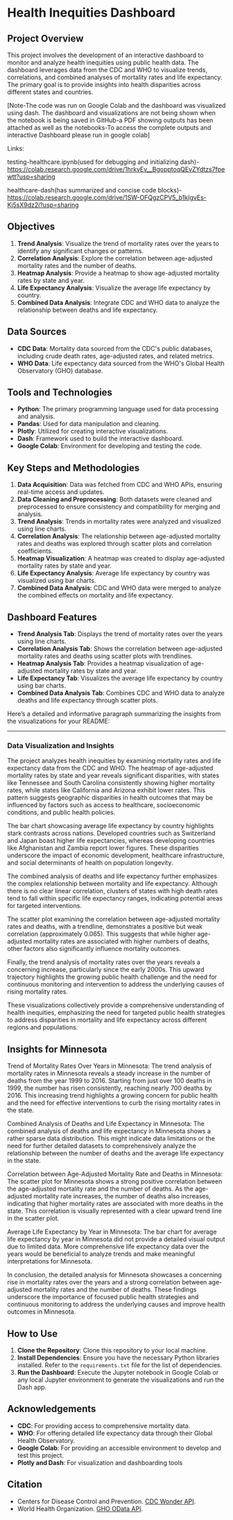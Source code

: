 

# Health Inequities Dashboard

## Project Overview

This project involves the development of an interactive dashboard to monitor and analyze health inequities using public health data. The dashboard leverages data from the CDC and WHO to visualize trends, correlations, and combined analyses of mortality rates and life expectancy. The primary goal is to provide insights into health disparities across different states and countries.

 [Note-The code was run on Google Colab and the dashboard was visualized using dash. The dashboard and visualizations are not being shown when the notebook is being saved in GitHub-a PDF showing outputs has been attached as well as the notebooks-To access the complete outputs and interactive Dashboard please run in google colab]



Links:

testing-healthcare.ipynb(used for debugging and initializing dash)- 
https://colab.research.google.com/drive/1hrkvEv__BgopptoqQEvZYdtzs7fpewtt?usp=sharing


healthcare-dash(has summarized and concise code blocks)- 
https://colab.research.google.com/drive/1SW-OFQgzCPV5_b1kIgvEs-Kj5sX9dz2i?usp=sharing

## Objectives

1. **Trend Analysis**: Visualize the trend of mortality rates over the years to identify any significant changes or patterns.
2. **Correlation Analysis**: Explore the correlation between age-adjusted mortality rates and the number of deaths.
3. **Heatmap Analysis**: Provide a heatmap to show age-adjusted mortality rates by state and year.
4. **Life Expectancy Analysis**: Visualize the average life expectancy by country.
5. **Combined Data Analysis**: Integrate CDC and WHO data to analyze the relationship between deaths and life expectancy.

## Data Sources

- **CDC Data**: Mortality data sourced from the CDC's public databases, including crude death rates, age-adjusted rates, and related metrics.
- **WHO Data**: Life expectancy data sourced from the WHO's Global Health Observatory (GHO) database.

## Tools and Technologies

- **Python**: The primary programming language used for data processing and analysis.
- **Pandas**: Used for data manipulation and cleaning.
- **Plotly**: Utilized for creating interactive visualizations.
- **Dash**: Framework used to build the interactive dashboard.
- **Google Colab**: Environment for developing and testing the code.

## Key Steps and Methodologies

1. **Data Acquisition**: Data was fetched from CDC and WHO APIs, ensuring real-time access and updates.
2. **Data Cleaning and Preprocessing**: Both datasets were cleaned and preprocessed to ensure consistency and compatibility for merging and analysis.
3. **Trend Analysis**: Trends in mortality rates were analyzed and visualized using line charts.
4. **Correlation Analysis**: The relationship between age-adjusted mortality rates and deaths was explored through scatter plots and correlation coefficients.
5. **Heatmap Visualization**: A heatmap was created to display age-adjusted mortality rates by state and year.
6. **Life Expectancy Analysis**: Average life expectancy by country was visualized using bar charts.
7. **Combined Data Analysis**: CDC and WHO data were merged to analyze the combined effects on mortality and life expectancy.

## Dashboard Features

- **Trend Analysis Tab**: Displays the trend of mortality rates over the years using line charts.
- **Correlation Analysis Tab**: Shows the correlation between age-adjusted mortality rates and deaths using scatter plots with trendlines.
- **Heatmap Analysis Tab**: Provides a heatmap visualization of age-adjusted mortality rates by state and year.
- **Life Expectancy Tab**: Visualizes the average life expectancy by country using bar charts.
- **Combined Data Analysis Tab**: Combines CDC and WHO data to analyze deaths and life expectancy through scatter plots.

Here’s a detailed and informative paragraph summarizing the insights from the visualizations for your README:

---

### Data Visualization and Insights

The project analyzes health inequities by examining mortality rates and life expectancy data from the CDC and WHO. The heatmap of age-adjusted mortality rates by state and year reveals significant disparities, with states like Tennessee and South Carolina consistently showing higher mortality rates, while states like California and Arizona exhibit lower rates. This pattern suggests geographic disparities in health outcomes that may be influenced by factors such as access to healthcare, socioeconomic conditions, and public health policies.

The bar chart showcasing average life expectancy by country highlights stark contrasts across nations. Developed countries such as Switzerland and Japan boast higher life expectancies, whereas developing countries like Afghanistan and Zambia report lower figures. These disparities underscore the impact of economic development, healthcare infrastructure, and social determinants of health on population longevity.

The combined analysis of deaths and life expectancy further emphasizes the complex relationship between mortality and life expectancy. Although there is no clear linear correlation, clusters of states with high death rates tend to fall within specific life expectancy ranges, indicating potential areas for targeted interventions.

The scatter plot examining the correlation between age-adjusted mortality rates and deaths, with a trendline, demonstrates a positive but weak correlation (approximately 0.065). This suggests that while higher age-adjusted mortality rates are associated with higher numbers of deaths, other factors also significantly influence mortality outcomes.

Finally, the trend analysis of mortality rates over the years reveals a concerning increase, particularly since the early 2000s. This upward trajectory highlights the growing public health challenge and the need for continuous monitoring and intervention to address the underlying causes of rising mortality rates.

These visualizations collectively provide a comprehensive understanding of health inequities, emphasizing the need for targeted public health strategies to address disparities in mortality and life expectancy across different regions and populations.

## Insights for Minnesota
Trend of Mortality Rates Over Years in Minnesota: The trend analysis of mortality rates in Minnesota reveals a steady increase in the number of deaths from the year 1999 to 2016. Starting from just over 100 deaths in 1999, the number has risen consistently, reaching nearly 700 deaths by 2016. This increasing trend highlights a growing concern for public health and the need for effective interventions to curb the rising mortality rates in the state.


Combined Analysis of Deaths and Life Expectancy in Minnesota: The combined analysis of deaths and life expectancy in Minnesota shows a rather sparse data distribution. This might indicate data limitations or the need for further detailed datasets to comprehensively analyze the relationship between the number of deaths and the average life expectancy in the state.


Correlation between Age-Adjusted Mortality Rate and Deaths in Minnesota: The scatter plot for Minnesota shows a strong positive correlation between the age-adjusted mortality rate and the number of deaths. As the age-adjusted mortality rate increases, the number of deaths also increases, indicating that higher mortality rates are associated with more deaths in the state. This correlation is visually represented with a clear upward trend line in the scatter plot.


Average Life Expectancy by Year in Minnesota: The bar chart for average life expectancy by year in Minnesota did not provide a detailed visual output due to limited data. More comprehensive life expectancy data over the years would be beneficial to analyze trends and make meaningful interpretations for Minnesota.


In conclusion, the detailed analysis for Minnesota showcases a concerning rise in mortality rates over the years and a strong correlation between age-adjusted mortality rates and the number of deaths. These findings underscore the importance of focused public health strategies and continuous monitoring to address the underlying causes and improve health outcomes in Minnesota.



## How to Use

1. **Clone the Repository**: Clone this repository to your local machine.
2. **Install Dependencies**: Ensure you have the necessary Python libraries installed. Refer to the `requirements.txt` file for the list of dependencies.
3. **Run the Dashboard**: Execute the Jupyter notebook in Google Colab or any local Jupyter environment to generate the visualizations and run the Dash app.

## Acknowledgements


- **CDC**: For providing access to comprehensive mortality data.
- **WHO**: For offering detailed life expectancy data through their Global Health Observatory.
- **Google Colab**: For providing an accessible environment to develop and test this project.
- **Plotly and Dash**: For visualization and dashboarding tools 

## Citation

- Centers for Disease Control and Prevention. [CDC Wonder API](https://wonder.cdc.gov).
- World Health Organization. [GHO OData API](https://ghoapi.azureedge.net/api).


